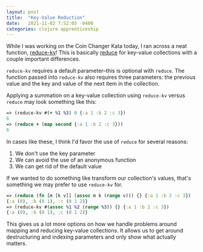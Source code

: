 ```yaml
---
layout: post
title:  "Key-Value Reduction"
date:   2021-11-02 7:52:05 -0400
categories: clojure apprenticeship
---
```


While I was working on the Coin Changer Kata today, I ran across a neat 
function, [reduce-kv][reduce-kv]! This is basically [reduce][reduce] for 
key-value collections with a couple important differences.

`reduce-kv` requires a default parameter–this is optional with `reduce`.
The function passed into `reduce-kv` also requires three parameters: 
the previous value and the key and value of the next item in the collection.

Applying a summation on a key-value collection using `reduce-kv` versus 
`reduce` may look something like this:

````clojure
=> (reduce-kv #(+ %1 %3) 0 {:a 1 :b 2 :c 3})
6
=> (reduce + (map second {:a 1 :b 2 :c 3}))
6
````

In cases like these, I think I'd favor the use of `reduce` for several reasons:
1. We don't use the key parameter
2. We can avoid the use of an anonymous function
3. We can get rid of the default value

If we wanted to do something like transform our collection's values, that's 
something we may prefer to use `reduce-kv` for.

````clojure
=> (reduce (fn [m [k v]] (assoc m k (range v))) {} {:a 1 :b 2 :c 3})
{:a (0), :b (0 1), :c (0 1 2)}
=> (reduce-kv #(assoc %1 %2 (range %3)) {} {:a 1 :b 2 :c 3})
{:a (0), :b (0 1), :c (0 1 2)}
````

This gives us a lot more options on how we handle problems around mapping and 
reducing key-value collections. It allows us to get around destructuring 
and indexing parameters and only show what actually matters.

[reduce-kv]: https://clojuredocs.org/clojure.core/reduce-kv
[reduce]: https://clojuredocs.org/clojure.core/reduce
